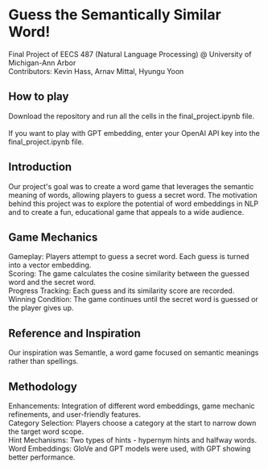 # Guess the Semantically Similar Word!
Final Project of EECS 487 (Natural Language Processing) @ University of Michigan-Ann Arbor<br/>
Contributors: Kevin Hass, Arnav Mittal, Hyungu Yoon

## How to play 

Download the repository and run all the cells in the final_project.ipynb file. <br/><br/>
If you want to play with GPT embedding, enter your OpenAI API key into the final_project.ipynb file.

## Introduction

Our project's goal was to create a word game that leverages the semantic meaning of words, allowing players to guess a secret word. The motivation behind this project was to explore the potential of word embeddings in NLP and to create a fun, educational game that appeals to a wide audience.<br/>

## Game Mechanics

Gameplay: Players attempt to guess a secret word. Each guess is turned into a vector embedding.<br/>
Scoring: The game calculates the cosine similarity between the guessed word and the secret word.<br/>
Progress Tracking: Each guess and its similarity score are recorded.<br/>
Winning Condition: The game continues until the secret word is guessed or the player gives up.<br/>

## Reference and Inspiration

Our inspiration was Semantle, a word game focused on semantic meanings rather than spellings.<br/>

## Methodology

Enhancements: Integration of different word embeddings, game mechanic refinements, and user-friendly features.<br/>
Category Selection: Players choose a category at the start to narrow down the target word scope.<br/>
Hint Mechanisms: Two types of hints - hypernym hints and halfway words.<br/>
Word Embeddings: GloVe and GPT models were used, with GPT showing better performance.<br/>
